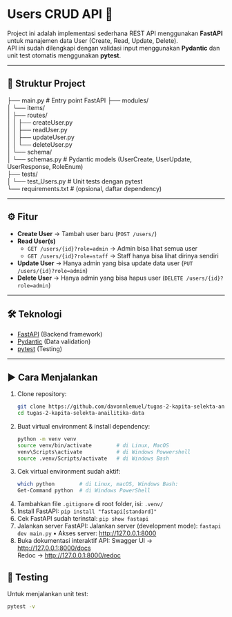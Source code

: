 # Users CRUD API 🚀

Project ini adalah implementasi sederhana REST API menggunakan **FastAPI** untuk manajemen data User (Create, Read, Update, Delete).  
API ini sudah dilengkapi dengan validasi input menggunakan **Pydantic** dan unit test otomatis menggunakan **pytest**.

---

## 📂 Struktur Project
├── main.py # Entry point FastAPI
├── modules/ <br>
│ └── items/ <br>
│ ├── routes/ <br>
│ │ ├── createUser.py <br>
│ │ ├── readUser.py <br>
│ │ ├── updateUser.py <br>
│ │ └── deleteUser.py <br>
│ └── schema/ <br>
│ └── schemas.py # Pydantic models (UserCreate, UserUpdate, UserResponse, RoleEnum) <br>
├── tests/ <br>
│ └── test_Users.py # Unit tests dengan pytest <br>
└── requirements.txt # (opsional, daftar dependency) <br>

---

## ⚙️ Fitur
- **Create User** → Tambah user baru (`POST /users/`)
- **Read User(s)**  
  - `GET /users/{id}?role=admin` → Admin bisa lihat semua user  
  - `GET /users/{id}?role=staff` → Staff hanya bisa lihat dirinya sendiri
- **Update User** → Hanya admin yang bisa update data user (`PUT /users/{id}?role=admin`)
- **Delete User** → Hanya admin yang bisa hapus user (`DELETE /users/{id}?role=admin`)

---

## 🛠️ Teknologi
- [FastAPI](https://fastapi.tiangolo.com/) (Backend framework)
- [Pydantic](https://docs.pydantic.dev/) (Data validation)
- [pytest](https://docs.pytest.org/) (Testing)

---

## ▶️ Cara Menjalankan

1. Clone repository:
   ```bash
   git clone https://github.com/davonnlemuel/tugas-2-kapita-selekta-anailitika-data.git
   cd tugas-2-kapita-selekta-anailitika-data
    ```
2. Buat virtual environment & install dependency:
    ```bash
    python -m venv venv
    source venv/bin/activate        # di Linux, MacOS
    venv\Scripts\activate           # di Windows Powwershell
    source .venv/Scripts/activate   # di Windows Bash
    ```
3. Cek virtual environment sudah aktif:
    ```bash
    which python        # di Linux, macOS, Windows Bash: 
    Get-Command python  # di Windows PowerShell
    ```
5.  Tambahkan file `.gitignore` di root folder, isi: `.venv/`
6. Install FastAPI: `pip install "fastapi[standard]"`
7.  Cek FastAPI sudah terinstal: `pip show fastapi`
8. Jalankan server FastAPI:
Jalankan server (development mode): `fastapi dev main.py`
• Akses server: http://127.0.0.1:8000
9. Buka dokumentasi interaktif API:
Swagger UI → http://127.0.0.1:8000/docs <br>
Redoc → http://127.0.0.1:8000/redoc

## 🧪 Testing
Untuk menjalankan unit test:
```bash
pytest -v
```
